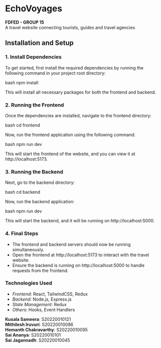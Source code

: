 # EchoVoyages
**FDFED - GROUP 15**  
A travel website connecting tourists, guides and travel agencies

## Installation and Setup

### 1. Install Dependencies

To get started, first install the required dependencies by running the following command in your project root directory:

bash
npm install


This will install all necessary packages for both the frontend and backend.

### 2. Running the Frontend

Once the dependencies are installed, navigate to the frontend directory:

bash
cd frontend


Now, run the frontend application using the following command:

bash
npm run dev


This will start the frontend of the website, and you can view it at http://localhost:5173.

### 3. Running the Backend

Next, go to the backend directory:

bash
cd backend


Now, run the backend application:

bash
npm run dev


This will start the backend, and it will be running on http://localhost:5000.

### 4. Final Steps

- The frontend and backend servers should now be running simultaneously.
- Open the frontend at http://localhost:5173 to interact with the travel website.
- Ensure the backend is running on http://localhost:5000 to handle requests from the frontend.

### Technologies Used

- *Frontend*: React, TailwindCSS, Redux
- *Backend*: Node.js, Express.js
- *State Management*: Redux
- *Others*: Hooks, Event Handlers


**Kusala Sameera**: S20220010121  
**Mithilesh Iruvuri**: S20220010086  
**Hemanth Chakravarthy**: S20220010095  
**Sai Ananya**: S20220010101  
**Sai Jagannadh**: S20220010045  

